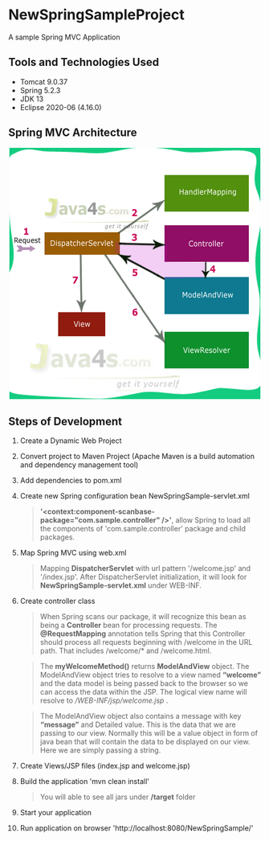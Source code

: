 # NewSpringSampleProject
A sample Spring MVC Application

## Tools and Technologies Used

* Tomcat 9.0.37
* Spring 5.2.3
* JDK 13
* Eclipse 2020-06 (4.16.0)

## Spring MVC Architecture

<div align="center">
    <div>
        <img src="additional/Spring-MVC-execution-flow.png" alt="FullStack.Cafe">
    </div>
</div>

## Steps of Development

1. Create a Dynamic Web Project
2. Convert project to Maven Project (Apache Maven is a build automation and dependency management tool)
3. Add dependencies to pom.xml
4. Create new Spring configuration bean NewSpringSample-servlet.xml
    > **'<context:component-scanbase-package="com.sample.controller" />'**, allow Spring to load all the components of 'com.sample.controller' package and child packages.
5. Map Spring MVC using web.xml
    > Mapping **DispatcherServlet** with url pattern '/welcome.jsp' and '/index.jsp'. After DispatcherServlet initialization, it will look for **NewSpringSample-servlet.xml** under WEB-INF.
6. Create controller class
    > When Spring scans our package, it will recognize this bean as being a **Controller** bean for processing requests. The **@RequestMapping** annotation tells Spring that this Controller should process all requests beginning with /welcome in the URL path. That includes /welcome/* and /welcome.html. 
    
    
    > The **myWelcomeMethod()** returns **ModelAndView** object. The ModelAndView object tries to resolve to a view named **“welcome”** and the data model is being passed back to the browser so we can access the data within the JSP. The logical view name will resolve to */WEB-INF/jsp/welcome.jsp* . 
    
    
    > The ModelAndView object also contains a message with key **“message”** and Detailed value. This is the data that we are passing to our view. Normally this will be a value object in form of java bean that will contain the data to be displayed on our view. Here we are simply passing a string.
    
7. Create Views/JSP files (index.jsp and welcome.jsp)
8. Build the application 'mvn clean install'

    > You will able to see all jars under **/target** folder
   
9. Start your application
10. Run application on browser 'http://localhost:8080/NewSpringSample/'
